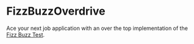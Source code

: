 FizzBuzzOverdrive
=================

Ace your next job application with an over the top implementation of the 
[Fizz Buzz Test](http://c2.com/cgi/wiki?FizzBuzzTest).

